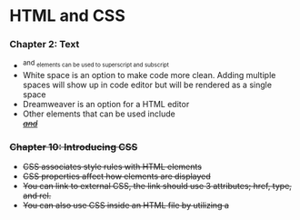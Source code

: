 # HTML and CSS

### Chapter 2: Text

* <sup> and <sub> elements can be used to superscript and subscript
* White space is an option to make code more clean. Adding multiple spaces will show up in code editor but will be rendered as a single space
* Dreamweaver is an option for a HTML editor
* Other elements that can be used include <address> <ins> <del> and <s>


### Chapter 10: Introducing CSS

* CSS associates style rules with HTML elements
* CSS properties affect how elements are displayed
* You can link to external CSS, the link should use 3 attributes; href, type, and rel.
* You can also use CSS inside an HTML file by utilizing a <style> element inside the <head> element.
* Value of font-family properties are inherited by child elements.

# JavaScript and JQUERY

### Chapter 2: Basic JavaScript Instructions

* In order to use variables you must create the variable and give it a name. Or you must **declare** the variable.
* Once the variable is declared, you must assign a value to it.
* Variables can be assigned many different values. These include:
    * Numbers
    * Strings
    * Booleans
* When naming Variables
    * Always start with a letter, dollar sign, or underscore.
    * Can contain letters, numbers, dollar sign, or an underscore. Do not include a dash, or a period.
    * Cannot use **keywords** or **reserved** words.
    * All Variables are case senstive
    * Use a descriptive name
    * If your variable is more than one word, use camel case. ex camelCase.
* Arrays are special variables that store a list of data.
* The values in an array are accessed as if in a numbered list, starting at **zero**.
* Expressions evaluate into a single value.

### Chapter 4: Decisions and Loops

* When a script makes a decision you will have sets of code written for both possible outcomes.
* Decision making can be written using *if, then, else* statements.
* You can also compare one value in the script to what you might expect it to be, which will return a Boolean value.
* Logical operators can compare the results of prior comparisons.
* When an **If** statement evaluates to true, the code in the subsequent block will be executed.
* When an **If...Else** statement is evaluated to be true, the first code block will run. When the statement is false, the second code block will run.
* Loops check a condition and run a block of code repeatedly until the condition returns *false*.
* There are 3 common loop types:
    * For loops : runs a code a specific number of times.
    * While loops : The code will continue to loop for as long as the condition is *true*.
    * Do While loops : Do...While loops are similar to While loops, other than they will always run the statement at least once, even if the condition evaluates to *false*.
    